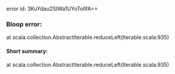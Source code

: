 error id: 3KuYdau2SIWa1UYoTollfA==
### Bloop error:

at scala.collection.AbstractIterable.reduceLeft(Iterable.scala:935)
#### Short summary: 

at scala.collection.AbstractIterable.reduceLeft(Iterable.scala:935)